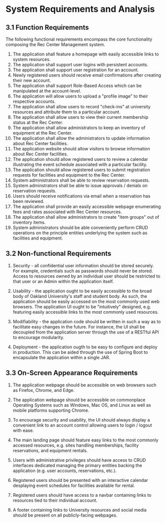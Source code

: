 # System Requirements and Analysis
## 3.1 Function Requirements
The following functional requirements encompass the core functionality composing the Rec Center Management system. 
1. The application shall feature a homepage with easily accessible links to system resources.
2. The application shall support user logins with persistent accounts.
3. The application shall support user registration for an account.
4. Newly registered users should receive email confirmations after creating their new account.
5. The application shall support Role-Based Access which can be manipulated at the account-level.
6.  The application will allow users to upload a "profile image" to their respective accounts.
7. The application shall allow users to record "check-ins" at university resources and attribute them to a particular account.
8. The application shall allow users to view their current membership status at the Rec Center.
9. The application shall allow administrators to keep an inventory of equipment at the Rec Center.
10. The application shall allow the administrators to update information about Rec Center facilities.
11. The application website should allow visitors to browse information about Rec Center facilities.
12. The application should allow registered users to review a calendar illustrating the event schedule associated with a particular facility.
13. The application should allow registered users to submit registration requests for facilities and equipment to the Rec Center.
14. System administrators shall be able to review reservation requests.
15. System adminstrators shall be able to issue approvals / denials on reservation requests.
16. Users should receive notifications via email when a reservation has been reviewed. 
17. The application shall provide an easily accessible webpage enumerating fees and rates associated with Rec Center resources. 
18. The application shall allow administrators to create "item groups" out of inventory items. 
19. System administrators should be able conveniently perform CRUD operations on the principle entities underlying the system such as facilities and equipment. 

## 3.2 Non-functional Requirements
1. Security - all confidential user information should be stored securely. For example, credentials such as passwords should never be stored. Access to resources owned by an individual user should be restricted to that user or an Admin within the application itself. 

2. Usability - the application ought to be easily accessible to the broad body of Oakland University's staff and student body. As such, the application should be easily accessed on the most commonly used web browsers. The application UI ought to be "intuitively" designed, e.g. featuring easily accessible links to the most commonly used resources. 

3. Modifiability - the application code should be written in such a way as to facilitate easy changes in the future. For instance, the UI shall be decoupled from the application server through the use of a RESTful API to encourage modularity. 

4. Deployment - the application ougth to be easy to configure and deploy in production. This can be aided through the use of Spring Boot to encapsulate the application within a single JAR. 

## 3.3 On-Screen Appearance Requirements
1. The application webpage should be accessible on web browsers such as Firefox, Chrome, and Edge.

2. The application webpage should be accessible on commonplace Operating Systems such as Windows, Mac OS, and Linux as well as mobile platforms supporting Chrome. 

3. To encourage security and usability, the UI should always display a convenient link to an account control allowing users to login / logout with ease. 

4. The main landing page should feature easy links to the most commonly accessed resources, e.g. sites handling memberships, facility reservations, and equipment rentals.

5. Users with administrative privileges should have access to CRUD interfaces dedicated managing the primary entities backing the application (e.g. user accounts, reservations, etc.).

 6. Registered users should be presented with an interactive calendar desplaying event schedules for facilities available for rental. 

 7. Registered users should have access to a navbar containing links to resources tied to their individual account.

 8. A footer containing links to University resources and social media should be present on all publicly-facing webpages. 